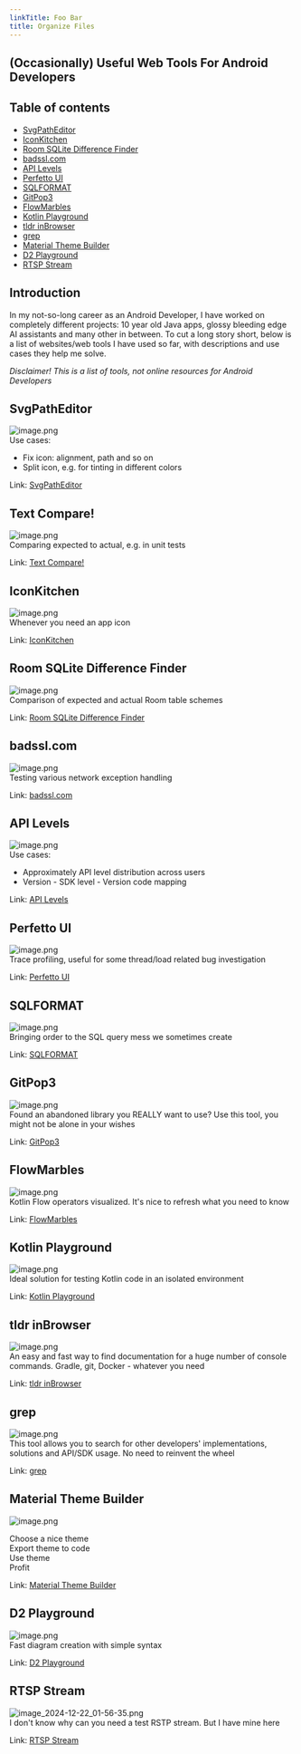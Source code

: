 ```yaml
---
linkTitle: Foo Bar
title: Organize Files
---
```


## (Occasionally) Useful Web Tools For Android Developers

## Table of contents

- [SvgPathEditor](<#SvgPathEditor> "SvgPathEditor")
- [IconKitchen](<#IconKitchen> "IconKitchen")
- [Room SQLite Difference Finder](<#Room SQLite Difference Finder> "Room SQLite Difference Finder")
- [badssl.com](<#badssl.com> "badssl.com")
- [API Levels](<#API Levels> "API Levels")
- [Perfetto UI](<#Perfetto UI> "Perfetto UI")
- [SQLFORMAT](<#SQLFORMAT> "SQLFORMAT")
- [GitPop3](<#GitPop3> "GitPop3")
- [FlowMarbles](<#FlowMarbles> "FlowMarbles")
- [Kotlin Playground](<#Kotlin Playground> "Kotlin Playground")
- [tldr inBrowser](<#tldr inBrowser> "tldr inBrowser")
- [grep](<#grep> "grep")
- [Material Theme Builder](<#Material Theme Builder> "Material Theme Builder")
- [D2 Playground](<#D2 Playground> "D2 Playground")
- [RTSP Stream](<#RTSP Stream> "RTSP Stream")

## Introduction

In my not-so-long career as an Android Developer, I have worked on completely different projects: 10 year old Java apps, glossy bleeding edge AI assistants and many other in between. To cut a long story short, below is a list of websites/web tools I have used so far, with descriptions and use cases they help me solve.  
  
*Disclaimer! This is a list of tools, not online resources for Android Developers*

## SvgPathEditor

![image.png](<./attachments/3e5d9a74ba58964f-image.png>)  
Use cases:

- Fix icon: alignment, path and so on
- Split icon, e.g. for tinting in different colors

Link: [SvgPathEditor](<https://yqnn.github.io/svg-path-editor/> "SvgPathEditor")

## Text Compare!

![image.png](<./attachments/e30ca13488cd466a-image.png>)  
Comparing expected to actual, e.g. in unit tests  
  
Link: [Text Compare!](<https://text-compare.com/> "Text Compare!")

## IconKitchen

![image.png](<./attachments/ad080af137c82a20-image.png>)  
Whenever you need an app icon  
  
Link: [IconKitchen](<https://icon.kitchen/> "IconKitchen")

## Room SQLite Difference Finder

![image.png](<./attachments/3bf374b28a3f4b75-image.png>)  
Comparison of expected and actual Room table schemes  
  
Link: [Room SQLite Difference Finder](<https://hrankit.github.io/RoomSQLiteDifferenceFinder/> "Room SQLite Difference Finder")  


## badssl.com

![image.png](<./attachments/d7d7fa6913c6128c-image.png>)  
Testing various network exception handling  
  
Link: [badssl.com](<https://badssl.com/> "badssl.com")

## API Levels

![image.png](<./attachments/531290a7ac358f6f-image.png>)  
Use cases:

- Approximately API level distribution across users
- Version - SDK level - Version code mapping

  
Link: [API Levels](<https://apilevels.com/> "API Levels")

## Perfetto UI

![image.png](<./attachments/32499e8e95ce9469-image.png>)  
Trace profiling, useful for some thread/load related bug investigation  
  
Link: [Perfetto UI](<https://ui.perfetto.dev/> "Perfetto UI")

## SQLFORMAT

![image.png](<./attachments/a9a916fd01aed5ac-image.png>)  
Bringing order to the SQL query mess we sometimes create  
  
Link: [SQLFORMAT](<https://sqlformat.org/> "SQLFORMAT")

## GitPop3

![image.png](<./attachments/72ad9ca3fe4a2389-image.png>)  
Found an abandoned library you REALLY want to use? Use this tool, you might not be alone in your wishes  
  
Link: [GitPop3](<https://andremiras.github.io/gitpop3/> "GitPop3")

## FlowMarbles

![image.png](<./attachments/f3c4203684911b9f-image.png>)  
Kotlin Flow operators visualized. It's nice to refresh what you need to know  
  
Link: [FlowMarbles](<https://flowmarbles.com/> "FlowMarbles")

## Kotlin Playground

![image.png](<./attachments/a01c9852c51e6c4b-image.png>)  
Ideal solution for testing Kotlin code in an isolated environment  
  
Link: [Kotlin Playground](<https://play.kotlinlang.org/> "Kotlin Playground")

## tldr inBrowser

![image.png](<./attachments/33b4b6d3195a14b2-image.png>)  
An easy and fast way to find documentation for a huge number of console commands. Gradle, git, Docker - whatever you need  
  
Link: [tldr inBrowser](<https://tldr.inbrowser.app/> "tldr inBrowser")

## grep

![image.png](<./attachments/939074aa0770584b-image.png>)  
This tool allows you to search for other developers' implementations, solutions and API/SDK usage. No need to reinvent the wheel  
  
Link: [grep](<https://grep.app/> "grep")

## Material Theme Builder

![image.png](<./attachments/a3f79d701ec267be-image.png>)

Choose a nice theme  
Export theme to code  
Use theme  
Profit  
  
Link: [Material Theme Builder](<https://material-foundation.github.io/material-theme-builder/> "Material Theme Builder")

## D2 Playground

![image.png](<./attachments/4d3b2eebd12988e1-image.png>)  
Fast diagram creation with simple syntax  
  
Link: [D2 Playground](<https://play.d2lang.com/> "D2 Playground")  


## RTSP Stream

![image_2024-12-22_01-56-35.png](<./attachments/231d7e6a89d990b1-image_2024-12-22_01-56-35.png>)  
I don't know why can you need a test RSTP stream. But I have mine here  
  
Link: [RTSP Stream](<https://rtsp.stream/> "RTSP Stream")  


